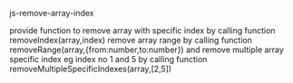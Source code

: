 js-remove-array-index

provide function to remove array with specific index by calling function removeIndex(array,index)
remove array range by calling function removeRange(array,{from:number,to:number})
and remove multiple array specific index eg index no 1 and 5 by calling function removeMultipleSpecificIndexes(array,[2,5])
